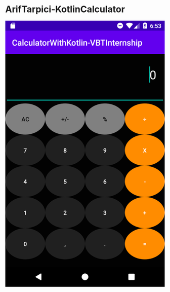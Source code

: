 # ArifTarpici-KotlinCalculator
[logo]: https://github.com/VBT-Intership/ArifTarpici-KotlinCalculator/blob/master/Screenshot_1595184810.png
![alt text][logo]
